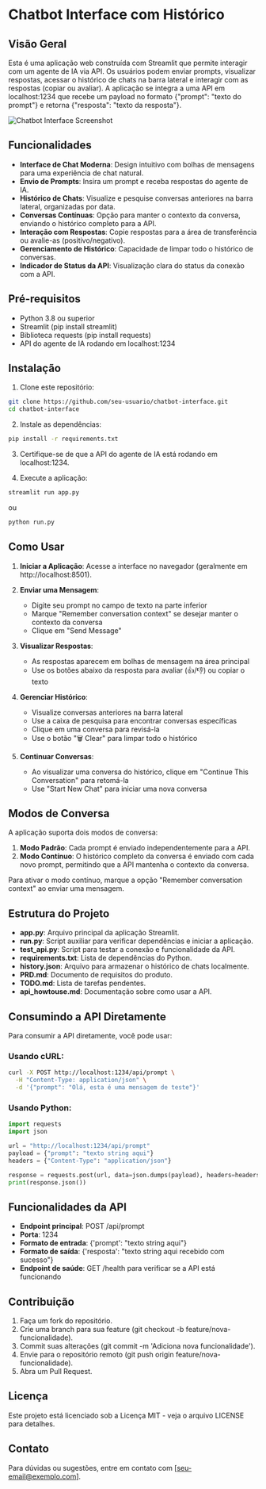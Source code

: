 # Chatbot Interface com Histórico

## Visão Geral

Esta é uma aplicação web construída com Streamlit que permite interagir com um agente de IA via API. Os usuários podem enviar prompts, visualizar respostas, acessar o histórico de chats na barra lateral e interagir com as respostas (copiar ou avaliar). A aplicação se integra a uma API em localhost:1234 que recebe um payload no formato {"prompt": "texto do prompt"} e retorna {"resposta": "texto da resposta"}.

![Chatbot Interface Screenshot](https://via.placeholder.com/800x450.png?text=Chatbot+Interface+Screenshot)

## Funcionalidades

- **Interface de Chat Moderna**: Design intuitivo com bolhas de mensagens para uma experiência de chat natural.
- **Envio de Prompts**: Insira um prompt e receba respostas do agente de IA.
- **Histórico de Chats**: Visualize e pesquise conversas anteriores na barra lateral, organizadas por data.
- **Conversas Contínuas**: Opção para manter o contexto da conversa, enviando o histórico completo para a API.
- **Interação com Respostas**: Copie respostas para a área de transferência ou avalie-as (positivo/negativo).
- **Gerenciamento de Histórico**: Capacidade de limpar todo o histórico de conversas.
- **Indicador de Status da API**: Visualização clara do status da conexão com a API.

## Pré-requisitos

- Python 3.8 ou superior
- Streamlit (pip install streamlit)
- Biblioteca requests (pip install requests)
- API do agente de IA rodando em localhost:1234

## Instalação

1. Clone este repositório:
```bash
git clone https://github.com/seu-usuario/chatbot-interface.git
cd chatbot-interface
```

2. Instale as dependências:
```bash
pip install -r requirements.txt
```

3. Certifique-se de que a API do agente de IA está rodando em localhost:1234.

4. Execute a aplicação:
```bash
streamlit run app.py
```
ou
```bash
python run.py
```

## Como Usar

1. **Iniciar a Aplicação**: Acesse a interface no navegador (geralmente em http://localhost:8501).

2. **Enviar uma Mensagem**:
   - Digite seu prompt no campo de texto na parte inferior
   - Marque "Remember conversation context" se desejar manter o contexto da conversa
   - Clique em "Send Message"

3. **Visualizar Respostas**:
   - As respostas aparecem em bolhas de mensagem na área principal
   - Use os botões abaixo da resposta para avaliar (👍/👎) ou copiar o texto

4. **Gerenciar Histórico**:
   - Visualize conversas anteriores na barra lateral
   - Use a caixa de pesquisa para encontrar conversas específicas
   - Clique em uma conversa para revisá-la
   - Use o botão "🗑️ Clear" para limpar todo o histórico

5. **Continuar Conversas**:
   - Ao visualizar uma conversa do histórico, clique em "Continue This Conversation" para retomá-la
   - Use "Start New Chat" para iniciar uma nova conversa

## Modos de Conversa

A aplicação suporta dois modos de conversa:

1. **Modo Padrão**: Cada prompt é enviado independentemente para a API.
2. **Modo Contínuo**: O histórico completo da conversa é enviado com cada novo prompt, permitindo que a API mantenha o contexto da conversa.

Para ativar o modo contínuo, marque a opção "Remember conversation context" ao enviar uma mensagem.

## Estrutura do Projeto

- **app.py**: Arquivo principal da aplicação Streamlit.
- **run.py**: Script auxiliar para verificar dependências e iniciar a aplicação.
- **test_api.py**: Script para testar a conexão e funcionalidade da API.
- **requirements.txt**: Lista de dependências do Python.
- **history.json**: Arquivo para armazenar o histórico de chats localmente.
- **PRD.md**: Documento de requisitos do produto.
- **TODO.md**: Lista de tarefas pendentes.
- **api_howtouse.md**: Documentação sobre como usar a API.

## Consumindo a API Diretamente

Para consumir a API diretamente, você pode usar:

### Usando cURL:
```bash
curl -X POST http://localhost:1234/api/prompt \
  -H "Content-Type: application/json" \
  -d '{"prompt": "Olá, esta é uma mensagem de teste"}'
```

### Usando Python:
```python
import requests
import json

url = "http://localhost:1234/api/prompt"
payload = {"prompt": "texto string aqui"}
headers = {"Content-Type": "application/json"}

response = requests.post(url, data=json.dumps(payload), headers=headers)
print(response.json())
```

## Funcionalidades da API

- **Endpoint principal**: POST /api/prompt
- **Porta**: 1234
- **Formato de entrada**: {'prompt': "texto string aqui"}
- **Formato de saída**: {'resposta': "texto string aqui recebido com sucesso"}
- **Endpoint de saúde**: GET /health para verificar se a API está funcionando

## Contribuição

1. Faça um fork do repositório.
2. Crie uma branch para sua feature (git checkout -b feature/nova-funcionalidade).
3. Commit suas alterações (git commit -m 'Adiciona nova funcionalidade').
4. Envie para o repositório remoto (git push origin feature/nova-funcionalidade).
5. Abra um Pull Request.

## Licença

Este projeto está licenciado sob a Licença MIT - veja o arquivo LICENSE para detalhes.

## Contato

Para dúvidas ou sugestões, entre em contato com [seu-email@exemplo.com].